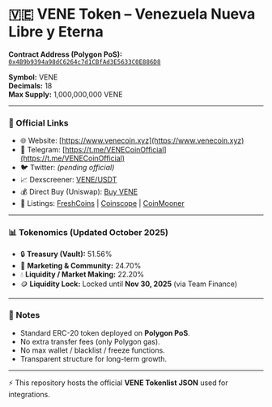 # 🇻🇪 VENE Token – Venezuela Nueva Libre y Eterna  

**Contract Address (Polygon PoS):**  
[`0x4B9b9394a98dC6264c7d1CBfAd3E5633C0E886D8`](https://polygonscan.com/token/0x4B9b9394a98dC6264c7d1CBfAd3E5633C0E886D8)  

**Symbol:** VENE  
**Decimals:** 18  
**Max Supply:** 1,000,000,000 VENE  

---

### 🔗 Official Links  
- 🌐 Website: [https://www.venecoin.xyz](https://www.venecoin.xyz)  
- 📢 Telegram: [https://t.me/VENECoinOfficial](https://t.me/VENECoinOfficial)  
- 🐦 Twitter: *(pending official)*  
- 📈 Dexscreener: [VENE/USDT](https://dexscreener.com/polygon/0x4b9b9394a98dc6264c7d1cbfad3e5633c0e886d8)  
- 💰 Direct Buy (Uniswap): [Buy VENE](https://app.uniswap.org/explore/tokens/polygon/0x4b9b9394a98dc6264c7d1cbfad3e5633c0e886d8)  
- 🔎 Listings: [FreshCoins](https://www.freshcoins.io/coins/venezuela-nueva-libre-y-eterna) | [Coinscope](https://www.coinscope.co/coin/vene) | [CoinMooner](https://coinmooner.com/coins/venezuela-nueva-libre-y-eterna-vene)  

---

### 📊 Tokenomics (Updated October 2025)  
- 🔒 **Treasury (Vault):** 51.56%  
- 📢 **Marketing & Community:** 24.70%  
- 💧 **Liquidity / Market Making:** 22.20%  
- 🪙 **Liquidity Lock:** Locked until **Nov 30, 2025** (via Team Finance)  

---

### 📝 Notes  
- Standard ERC-20 token deployed on **Polygon PoS**.  
- No extra transfer fees (only Polygon gas).  
- No max wallet / blacklist / freeze functions.  
- Transparent structure for long-term growth.  

---

⚡ This repository hosts the official **VENE Tokenlist JSON** used for integrations.  
